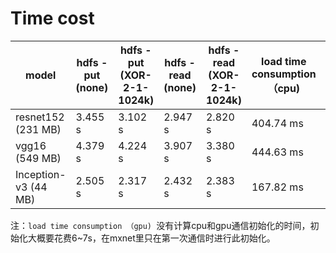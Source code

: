 #	Time  cost
| model                | hdfs -put (none) | hdfs -put (XOR-2-1-1024k) | hdfs -read (none) | hdfs -read (XOR-2-1-1024k) | load time consumption （cpu) | predict time consumption (cpu) | load time consumption （gpu) | predict time consumption (gpu) |
| -------------------- | ---------------- | ------------------------- | ----------------- | -------------------------- | ---------------------------- | ------------------------------ | ---------------------------- | ------------------------------ |
| resnet152 (231 MB)   | 3.455 s          | 3.102 s                   | 2.947 s           | 2.820 s                    | 404.74 ms                    | 304.69 ms                      | 944.86 ms                    | 2270.42 ms                     |
| vgg16 (549 MB)       | 4.379 s          | 4.224 s                   | 3.907 s           | 3.380 s                    | 444.63 ms                    | 751.36 ms                      | 507.00 ms                    | 205.62 ms                      |
| Inception-v3 (44 MB) | 2.505 s          | 2.317 s                   | 2.432 s           | 2.383 s                    | 167.82 ms                    | 94.72 ms                       | 424.89 ms                    | 23.72 ms                       |

注：`load time consumption （gpu) `没有计算cpu和gpu通信初始化的时间，初始化大概要花费6~7s，在mxnet里只在第一次通信时进行此初始化。